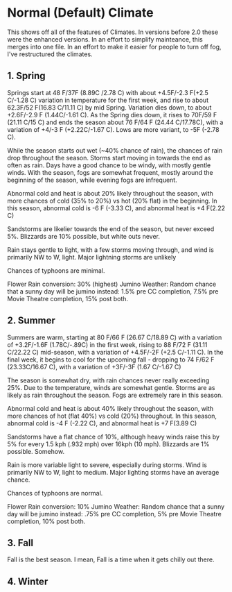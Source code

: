 ﻿# Normal (Default) Climate

This shows off all of the features of Climates. In versions before 2.0 these were the enhanced versions. In an effort to simplify mainteance, this merges into one file. In an effort to make it easier for people to turn off fog, I've restructured the climates.

## 1. Spring

Springs start at 48 F/37F (8.89C /2.78 C) with about +4.5F/-2.3 F(+2.5 C/-1.28 C) variation in temperature for the first week, and rise to about 62.3F/52 F(16.83 C/11.11 C) by mid Spring. Variation dies down, to about +2.6F/-2.9 F (1.44C/-1.61 C). As the Spring dies down, it rises to 70F/59 F (21.11 C/15 C) and ends the season about 76 F/64 F (24.44 C/17.78C), with a variation of +4/-3 F (+2.22C/-1.67 C). Lows are more variant, to -5F (-2.78 C). 

While the season starts out wet (~40% chance of rain), the chances of rain drop throughout the season. Storms start moving in towards the end as often as rain. Days have a good chance to be windy, with mostly gentle winds. With the season, fogs are somewhat frequent, mostly around the beginning of the season, while evening fogs are infrequent.

Abnormal cold and heat is about 20% likely throughout the season, with more chances of cold (35% to 20%) vs hot (20% flat) in the beginning. In this season, abnormal cold is -6 F (-3.33 C), and abnormal heat is +4 F(2.22 C)

Sandstorms are likelier towards the end of the season, but never exceed 5%. Blizzards are 10% possible, but white outs never. 

Rain stays gentle to light, with a few storms moving through, and wind is primarily NW to W, light. Major lightning storms are unlikely

Chances of typhoons are minimal. 

Flower Rain conversion: 30% (highest)
Jumino Weather: Random chance that a sunny day will be jumino instead: 1.5% pre CC completion, 7.5% pre Movie Theatre completion, 15% post both.

## 2. Summer

Summers are warm, starting at 80 F/66 F (26.67 C/18.89 C) with a variation of +3.2F/-1.6F (1.78C/-.89C) in the first week, rising to 88 F/72 F (31.11 C/22.22 C) mid-season, with a variation of +4.5F/-2F (+2.5 C/-1.11 C). In the final week, it begins to cool for the upcoming fall - dropping to 74 F/62 F (23.33C/16.67 C), with a variation of +3F/-3F (1.67 C/-1.67 C)

The season is somewhat dry, with rain chances never really exceeding 25%. Due to the temperature, winds are somewhat gentle. Storms are as likely as rain throughout the season. Fogs are extremely rare in this season. 

Abnormal cold and heat is about 40% likely throughout the season, with more chances of hot (flat 40%) vs cold (20%) throughout. In this season, abnormal cold is -4 F (-2.22 C), and abnormal heat is +7 F(3.89 C)

Sandstorms have a flat chance of 10%, although heavy winds raise this by 5% for every 1.5 kph (.932 mph) over 16kph (10 mph). Blizzards are 1% possible. Somehow. 

Rain is more variable light to severe, especially during storms. Wind is primarily NW to W, light to medium. Major lighting storms have an average chance.

Chances of typhoons are normal.

Flower Rain conversion: 10% 
Jumino Weather: Random chance that a sunny day will be jumino instead: .75% pre CC completion, 5% pre Movie Theatre completion, 10% post both.

## 3. Fall

Fall is the best season. I mean, Fall is a time when it gets chilly out there.


## 4. Winter